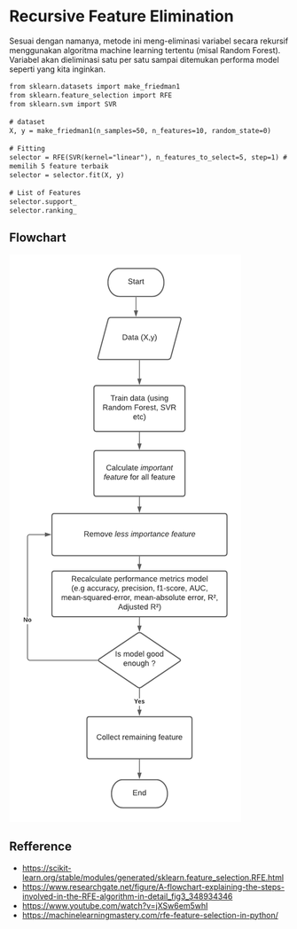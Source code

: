 # Recursive Feature Elimination
Sesuai dengan namanya, metode ini meng-eliminasi variabel secara rekursif menggunakan algoritma machine learning tertentu (misal Random Forest). Variabel akan dieliminasi satu per satu sampai ditemukan performa model seperti yang kita inginkan.

```
from sklearn.datasets import make_friedman1
from sklearn.feature_selection import RFE
from sklearn.svm import SVR

# dataset
X, y = make_friedman1(n_samples=50, n_features=10, random_state=0)

# Fitting
selector = RFE(SVR(kernel="linear"), n_features_to_select=5, step=1) # memilih 5 feature terbaik
selector = selector.fit(X, y)

# List of Features
selector.support_
selector.ranking_
```

## Flowchart
![](images/RFE.png)


## Refference
- https://scikit-learn.org/stable/modules/generated/sklearn.feature_selection.RFE.html
- https://www.researchgate.net/figure/A-flowchart-explaining-the-steps-involved-in-the-RFE-algorithm-in-detail_fig3_348934346
- https://www.youtube.com/watch?v=jXSw6em5whI
- https://machinelearningmastery.com/rfe-feature-selection-in-python/